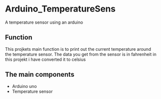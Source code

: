 # Arduino_TemperatureSens
A temperature sensor using an arduino

## Function
This projkets main function is to print out the current temperature around the temperature sensor. The data you get from the sensor is in fahrenheit in this projekt i have converted it to celsius 

## The main components

* Arduino uno
* Temperature sensor